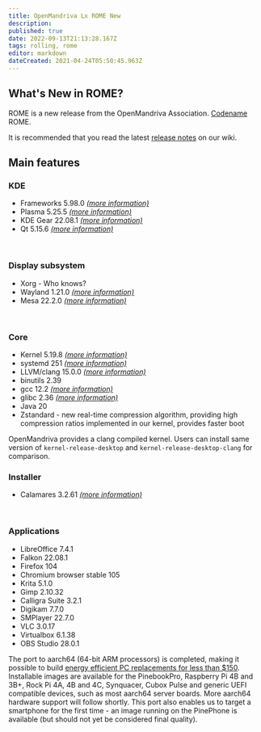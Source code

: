```yaml
---
title: OpenMandriva Lx ROME New
description: 
published: true
date: 2022-09-13T21:13:28.167Z
tags: rolling, rome
editor: markdown
dateCreated: 2021-04-24T05:50:45.963Z
---
```


## What's New in ROME?
ROME is a new release from the OpenMandriva Association. [Codename](/policies/codename) ROME.

It is recommended that you read the latest [release notes](/distribution/releases/omlxrolling/notes) on our wiki. 
<br />

## Main features

### KDE

- Frameworks 5.98.0 [*(more information)*](https://kde.org/announcements/frameworks/5/5.98.0/)
- Plasma 5.25.5 [*(more information)*](https://kde.org/announcements/plasma/5/5.25.5/)
- KDE Gear 22.08.1 [*(more information)*](https://kde.org/announcements/gear/22.08.1/)
- Qt 5.15.6 [*(more information)*](https://www.qt.io)
<br />

### Display subsystem
- Xorg - Who knows?
- Wayland 1.21.0 [*(more information)*](https://wayland.freedesktop.org/releases.html)
- Mesa 22.2.0 [*(more information)*](http://www.mesa3d.org/)
<br />

### Core
- Kernel 5.19.8 [*(more information)*](https://www.kernel.org/)
- systemd 251 [*(more information)*](https://www.freedesktop.org/wiki/Software/systemd/)
- LLVM/clang 15.0.0 [*(more information)*](http://llvm.org/)
- binutils 2.39
- gcc 12.2 [*(more information)*](https://gcc.gnu.org/)
- glibc 2.36 [*(more information)*](http://www.gnu.org/software/libc/)
- Java 20
- Zstandard - new real-time compression algorithm, providing high compression ratios implemented in our kernel, provides faster boot

OpenMandriva provides a clang compiled kernel. Users can install same version of `kernel-release-desktop` and `kernel-release-desktop-clang` for comparison.
<br />

### Installer
- Calamares 3.2.61 [*(more information)*](https://calamares.io)
<br />

### Applications
- LibreOffice 7.4.1
- Falkon 22.08.1
- Firefox 104
- Chromium browser stable 105 
- Krita 5.1.0
- Gimp 2.10.32
- Calligra Suite 3.2.1
- Digikam 7.7.0
- SMPlayer 22.7.0
- VLC 3.0.17
- Virtualbox 6.1.38
- OBS Studio 28.0.1

The port to aarch64 (64-bit ARM processors) is completed, making it possible to build [energy efficient PC replacements for less than $150](https://videos.openmandriva.org/videos/watch/4e135a39-4232-4d85-999c-e349ba8a7bd9).
Installable images are available for the PinebookPro, Raspberry Pi 4B and 3B+, Rock Pi 4A, 4B and 4C, Synquacer, Cubox Pulse and generic UEFI compatible devices, such as most aarch64 server boards. More aarch64 hardware support will follow shortly. This port also enables us to target a smartphone for the first time - an image running on the PinePhone is available (but should not yet be considered final quality).
<br />
